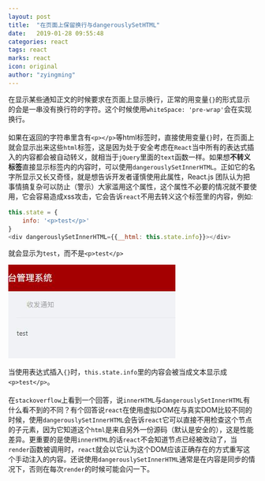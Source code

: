 ```yaml
---
layout: post
title:  "在页面上保留换行与dangerouslySetHTML"
date:   2019-01-28 09:55:48
categories: react
tags: react
marks: react
icon: original
author: "zyingming"
---
```

在显示某些通知正文的时候要求在页面上显示换行，正常的用变量`{}`的形式显示的会是一串没有换行符的字符。这个时候使用`whiteSpace: 'pre-wrap'`会在实现换行。 <br />   
如果在返回的字符串里含有`<p></p>`等html标签时，直接使用变量`{}`时，在页面上就会显示出来这些`html`标签，这是因为处于安全考虑在`React`当中所有的表达式插入的内容都会被自动转义，就相当于`jQuery`里面的`text`函数一样。如果想**不转义标签**直接显示标签内的内容时，可以使用`dangerouslySetInnerHTML`。正如它的名字所显示又长又奇怪，就是想告诉开发者谨慎使用此属性，React.js 团队认为把事情搞复杂可以防止（警示）大家滥用这个属性，这个属性不必要的情况就不要使用，它会容易造成xss攻击，它会告诉`react`不用去转义这个标签里的内容，例如:

```javascript
this.state = {
    info: '<p>test</p>'
}
<div dangerouslySetInnerHTML={{__html: this.state.info}}></div>
```

就会显示为`test`，而不是`<p>test</p>`

![](/assets/images/pictures/2019-01/innerhtml.jpg)

当使用表达式插入`{}`时，`this.state.info`里的内容会被当成文本显示成`<p>test</p>`。<br />   
在`stackoverflow`上看到一个回答，说`innerHTML`与`dangerouslySetInnerHTML`有什么看不到的不同？有个回答说`react`在使用虚拟DOM在与真实DOM比较不同的时候，使用`dangerouslySetInnerHTML`会告诉`react`它可以直接不用检查这个节点的子元素，因为它知道这个`html`是来自另外一份源码（默认是安全的），这是性能差异。更重要的是使用`innerHTML`的话`react`不会知道节点已经被改动了，当`render`函数被调用时，`react`就会以它认为这个DOM应该正确存在的方式重写这个手动注入的内容。还说使用`dangerouslySetInnerHTML`通常是在内容是同步的情况下，否则在每次`render`的时候可能会闪一下。